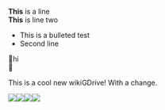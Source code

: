 **This** is a line  
**This** is line two


* This is a bulleted test
* Second line



hi  


This is a cool new wikiGDrive! With a change.

![](1000000000000801000006000FC688CE4398B42C.jpg)![](100000000000080100000600C22E7BC1728488D6.jpg)![](10000000000009C4000007537CA7AEBC30C18882.jpg)![](10000000000009C400000753E2645860B6CEB342.jpg)
